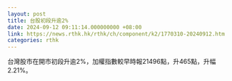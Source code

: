 ```yaml
---
layout: post
title: 台股初段升逾2%
date: 2024-09-12 09:11:14.000000000 +08:00
link: https://news.rthk.hk/rthk/ch/component/k2/1770310-20240912.htm
categories: rthk
---
```


台灣股市在開市初段升逾2%，加權指數較早時報21496點，升465點，升幅2.21%。

